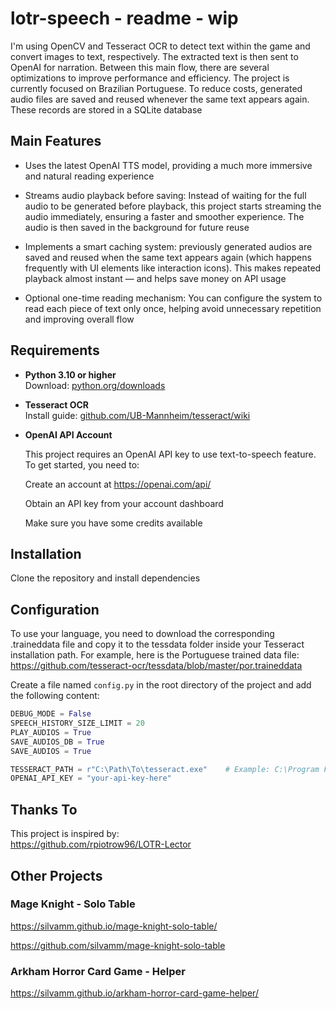 # lotr-speech - readme - wip

I'm using OpenCV and Tesseract OCR to detect text within the game and convert images to text, respectively. The extracted text is then sent to OpenAI for narration. Between this main flow, there are several optimizations to improve performance and efficiency. The project is currently focused on Brazilian Portuguese.
To reduce costs, generated audio files are saved and reused whenever the same text appears again. These records are stored in a SQLite database

## Main Features
- Uses the latest OpenAI TTS model, providing a much more immersive and natural reading experience

- Streams audio playback before saving: Instead of waiting for the full audio to be generated before playback, this project starts streaming the audio immediately, ensuring a faster and smoother experience. The audio is then saved in the background for future reuse

- Implements a smart caching system: previously generated audios are saved and reused when the same text appears again (which happens frequently with UI elements like interaction icons). This makes repeated playback almost instant — and helps save money on API usage

- Optional one-time reading mechanism: You can configure the system to read each piece of text only once, helping avoid unnecessary repetition and improving overall flow

## Requirements

- **Python 3.10 or higher**  
   Download: [python.org/downloads](https://www.python.org/downloads/)

- **Tesseract OCR**  
   Install guide: [github.com/UB-Mannheim/tesseract/wiki](https://github.com/UB-Mannheim/tesseract/wiki)

- **OpenAI API Account**

   This project requires an OpenAI API key to use text-to-speech feature. To get started, you need to:

   Create an account at https://openai.com/api/

   Obtain an API key from your account dashboard

   Make sure you have some credits available 

## Installation

Clone the repository and install dependencies

## Configuration

To use your language, you need to download the corresponding .traineddata file and copy it to the tessdata folder inside your Tesseract installation path. For example, here is the Portuguese trained data file:
https://github.com/tesseract-ocr/tessdata/blob/master/por.traineddata



Create a file named `config.py` in the root directory of the project and add the following content:

```python
DEBUG_MODE = False
SPEECH_HISTORY_SIZE_LIMIT = 20 
PLAY_AUDIOS = True 
SAVE_AUDIOS_DB = True
SAVE_AUDIOS = True

TESSERACT_PATH = r"C:\Path\To\tesseract.exe"	# Example: C:\Program Files\Tesseract-OCR\tesseract.exe
OPENAI_API_KEY = "your-api-key-here"
```

## Thanks To

This project is inspired by:  
https://github.com/rpiotrow96/LOTR-Lector

## Other Projects

### Mage Knight - Solo Table

https://silvamm.github.io/mage-knight-solo-table/

https://github.com/silvamm/mage-knight-solo-table

### Arkham Horror Card Game - Helper

https://silvamm.github.io/arkham-horror-card-game-helper/